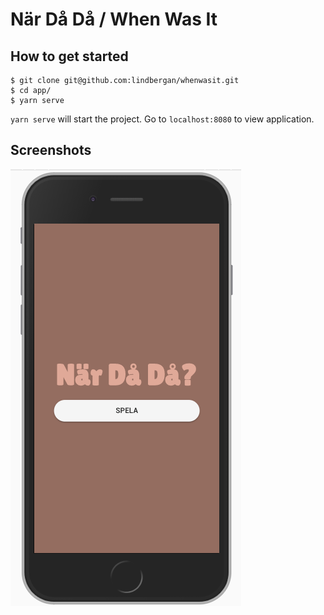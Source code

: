 När Då Då / When Was It
=====

## How to get started

```
$ git clone git@github.com:lindbergan/whenwasit.git
$ cd app/
$ yarn serve
```
`yarn serve` will start the project. Go to `localhost:8080` to view application.

## Screenshots
![hello](screenshots/hello.png)
